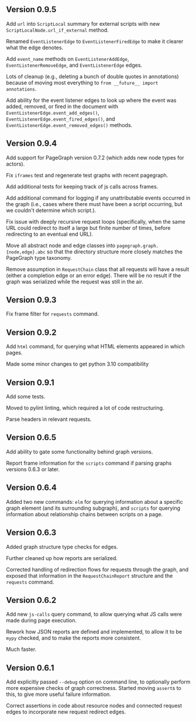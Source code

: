 Version 0.9.5
---
Add `url` into `ScriptLocal` summary for external scripts with new
`ScriptLocalNode.url_if_external` method.

Renamed `EventListenerEdge` to `EventListenerFiredEdge` to make it clearer
what the edge denotes.

Add `event_name` methods on `EventListenerAddEdge`, `EventListenerRemoveEdge`,
and `EventListenerEdge` edges.

Lots of cleanup (e.g., deleting a bunch of double quotes in annotations)
because of moving most everything to `from __future__ import annotations`.

Add ability for the event listener edges to look up where the event was
added, removed, or fired in the document with
`EventListenerEdge.event_add_edges()`, `EventListenerEdge.event_fired_edges()`,
and `EventListenerEdge.event_removed_edges()` methods.


Version 0.9.4
---

Add support for PageGraph version 0.7.2 (which adds new node types for actors).

Fix `iframes` test and regenerate test graphs with recent pagegraph.

Add additional tests for keeping track of js calls across frames.

Add additional command for logging if any unattributable events occurred
in the graph (i.e., cases where there must have been a script occurring, but
we couldn't determine which script.).

Fix issue with deeply recursive request loops (specifically, when the
same URL could redirect to itself a large but finite number of times, before
redirecting to an eventual end URL).

Move all abstract node and edge classes into `pagegraph.graph.{node,edge}.abc`
so that the directory structure more closely matches the PageGraph type
taxonomy.

Remove assumption in `RequestChain` class that all requests will have a result
(either a completion edge or an error edge). There will be no result if the
graph was serialized while the request was still in the air.


Version 0.9.3
---

Fix frame filter for `requests` command.


Version 0.9.2
---

Add `html` command, for querying what HTML elements appeared in which pages.

Made some minor changes to get python 3.10 compatibility


Version 0.9.1
---

Add some tests.

Moved to pylint linting, which required a lot of code restructuring.

Parse headers in relevant requests.


Version 0.6.5
---
Add ability to gate some functionality behind graph versions.

Report frame information for the `scripts` command if parsing graphs
versions 0.6.3 or later.


Version 0.6.4
---
Added two new commands: `elm` for querying information about a specific
graph element (and its surrounding subgraph), and `scripts` for querying
information about relationship chains between scripts on a page.


Version 0.6.3
---
Added graph structure type checks for edges.

Further cleaned up how reports are serialized.

Corrected handling of redirection flows for requests through the graph,
and exposed that information in the `RequestChainReport` structure
and the `requests` command.


Version 0.6.2
---
Add new `js-calls` query command, to allow querying what JS calls were
made during page execution.

Rework how JSON reports are defined and implemented, to allow it to
be `mypy` checked, and to make the reports more consistent.

Much faster.


Version 0.6.1
---
Add explicitly passed `--debug` option on command line, to optionally
perform more expensive checks of graph correctness. Started moving
`assert`s to this, to give more useful failure information.

Correct assertions in code about resource nodes and connected request
edges to incorporate new request redirect edges.

